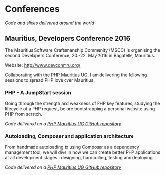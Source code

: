 # Conferences

_Code and slides delivered around the world_

## Mauritius, Developers Conference 2016

The Mauritius Software Craftsmanship Community (MSCC) is organising the second Developers Conference, 20.-22. May 2016 in Bagatelle, Mauritius.

Website: http://www.devconmru.org/

Collaborating with the [PHP Mauritius UG](http://phpmauritius.com/), I am delivering the following sessions to spread PHP love over Mauritius.

### PHP - A JumpStart session

Going through the strength and weakness of PHP key features, studying the lifecycle of a PHP request, before bootstrapping a personal website using PHP from scratch.

_Code delivered on a [PHP Mauritius UG GitHub repository](https://github.com/phpmauritiusug/2016-DevConMru/tree/master/PHP-01-1-JumpStart)_

### Autoloading, Composer and application architecture

From handmade autoloading to using Composer as a dependency management tool, we will dive in how we can create better PHP applications at all development stages : designing, hardcoding, testing and deploying.

_Code delivered on a [PHP Mauritius UG GitHub repository](https://github.com/phpmauritiusug/2016-DevConMru/tree/master/PHP-01-2-Architecture)_
